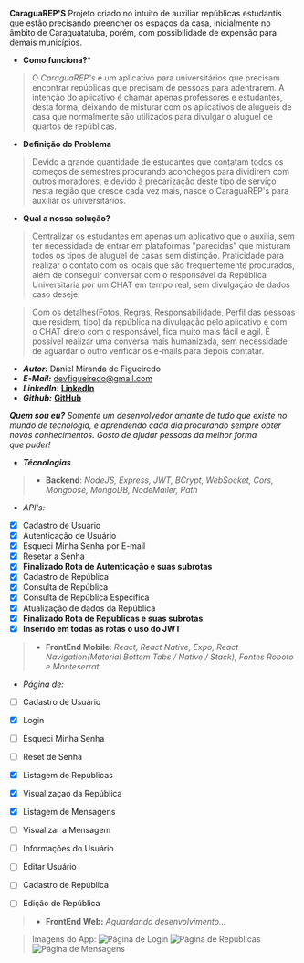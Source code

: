 **CaraguaREP'S**
 Projeto criado no intuito de auxiliar repúblicas estudantis que estão precisando preencher os espaços da casa, inicialmente no âmbito de Caraguatatuba, porém, com possibilidade de expensão para demais municípios.

- **Como funciona?***
> O *CaraguaREP's* é um aplicativo para universitários que precisam encontrar repúblicas que precisam de pessoas para adentrarem. A intenção do aplicativo é chamar apenas professores e estudantes, desta forma, deixando de misturar com os aplicativos de alugueis de casa que normalmente são utilizados para divulgar o aluguel de quartos de repúblicas.

- **Definição do Problema**
> Devido a grande quantidade de estudantes que contatam todos os começos de semestres procurando aconchegos para dividirem com outros moradores, e devido à precarização deste tipo de serviço nesta região que cresce cada vez mais, nasce o CaraguaREP's para auxiliar os universitários.

- **Qual a nossa solução?**
> Centralizar os estudantes em apenas um aplicativo que o auxilia, sem ter necessidade de entrar em plataformas "parecidas" que misturam todos os tipos de aluguel de casas sem distinção. Praticidade para realizar o contato com os locais que são frequentemente procurados, além de conseguir conversar com o responsável da República Universitária por um CHAT em tempo real, sem divulgação de dados caso deseje.  

> Com os detalhes(Fotos, Regras, Responsabilidade, Perfil das pessoas que residem, tipo) da república na divulgação pelo aplicativo e com o CHAT direto com o responsável, fica muito mais fácil e agil. É possível realizar uma conversa mais humanizada, sem necessidade de aguardar o outro verificar os e-mails para depois contatar.

- **_Autor:_** Daniel Miranda de Figueiredo
- **_E-Mail:_** devfigueiredo@gmail.com
- **_LinkedIn:_** **[LinkedIn](https://www.linkedin.com/in/daniel-miranda-519191156/)**
- **_Github:_** **[GitHub](https://github.com/DevFigueiredo)**

**_Quem sou eu?_**
*Somente um desenvolvedor amante de tudo que existe no mundo de tecnologia, e aprendendo cada dia procurando sempre obter novos conhecimentos. Gosto de ajudar pessoas da melhor forma que puder!*

- ***Técnologias***
> - **Backend**: *NodeJS, Express, JWT, BCrypt, WebSocket, Cors, Mongoose, MongoDB, NodeMailer, Path*
- _API's:_
- [x] Cadastro de Usuário
- [x] Autenticação de Usuário
- [x] Esqueci Minha Senha por E-mail
- [x] Resetar a Senha 
- [x] **Finalizado Rota de Autenticação e suas subrotas**
- [x] Cadastro de República
- [x] Consulta de República
- [x] Consulta de República Especifica
- [x] Atualização de dados da República
- [x] **Finalizado Rota de Republicas e suas subrotas**
- [x] **Inserido em todas as rotas o uso do JWT**
> - **FrontEnd Mobile**: *React, React Native, Expo, React Navigation(Material Bottom Tabs / Native / Stack), Fontes Roboto e Monteserrat*
- _Página de:_
- [ ]  Cadastro de Usuário
- [x]  Login
- [ ]  Esqueci Minha Senha
- [ ]  Reset de Senha
- [x]  Listagem de Repúblicas 
- [x]  Visualizaçao da República
- [x]  Listagem de Mensagens
- [ ]  Visualizar a Mensagem
- [ ]  Informações do Usuário
- [ ]  Editar Usuário
- [ ]  Cadastro de República
- [ ]  Edição de República


> - **FrontEnd Web:** *Aguardando desenvolvimento...*

> Imagens do App:
![Página de Login](/projectImages/LoginPage.jpeg)
![Página de Repúblicas](/projectImages/RepublicList's.jpeg)
![Página de Mensagens](/projectImages/MessagesOfUser.jpeg)
